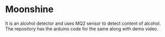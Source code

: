 # Moonshine
It is an alcohol detector and uses MQ2 sensor to detect content of alcohol. The repository has the arduino code for the same along with demo video. 
